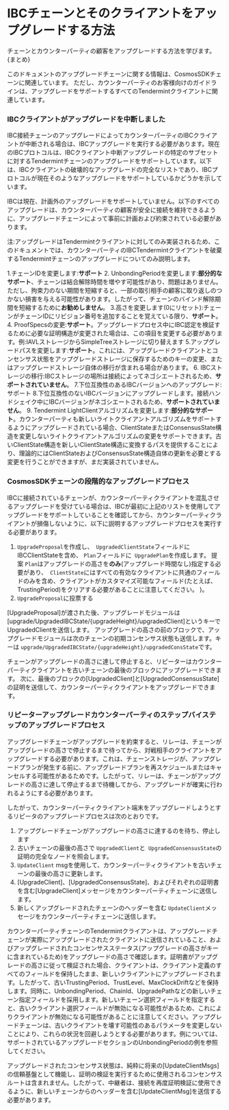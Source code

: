 # IBCチェーンとそのクライアントをアップグレードする方法

チェーンとカウンターパーティの顧客をアップグレードする方法を学びます。 {まとめ}

このドキュメントのアップグレードチェーンに関する情報は、CosmosSDKチェーンに関連しています。 ただし、カウンターパーティのお客様向けのガイドラインは、アップグレードをサポートするすべてのTendermintクライアントに関連しています。

### IBCクライアントがアップグレードを中断しました

IBC接続チェーンのアップグレードによってカウンターパーティのIBCクライアントが中断される場合は、IBCアップグレードを実行する必要があります。現在のIBCプロトコルは、IBCクライアント中断アップグレードの特定のサブセットに対するTendermintチェーンのアップグレードをサポートしています。以下は、IBCクライアントの破壊的なアップグレードの完全なリストであり、IBCプロトコルが現在そのようなアップグレードをサポートしているかどうかを示しています。

IBCは現在、計画外のアップグレードをサポートしていません。以下のすべてのアップグレードは、カウンターパーティの顧客が安全に接続を維持できるように、アップグレードチェーンによって事前に計画および約束されている必要があります。

注:アップグレードはTendermintクライアントに対してのみ実装されるため、このドキュメントでは、カウンターパーティのIBCTendermintクライアントを破棄するTendermintチェーンのアップグレードについてのみ説明します。

1.チェーンIDを変更します:**サポート**
2. UnbondingPeriodを変更します:**部分的なサポート**、チェーンは結合解除時間を増やす可能性があり、問題はありません。ただし、拘束力のない期間を短縮すると、一部の取引相手の顧客に取り返しのつかない損害を与える可能性があります。したがって、チェーンのバインド解除期間を短縮するために**お勧めしません**。
3.高さを変更します(0にリセット):チェーンがチェーンIDにリビジョン番号を追加することを覚えている限り、**サポート**。
4. ProofSpecsの変更:**サポート**。アップグレードプロセス中にIBC認定を検証するために必要な証明構造が変更された場合は、この項目を変更する必要があります。例:IAVLストレージからSimpleTreeストレージに切り替えます
5.アップグレードパスを変更します:**サポート**。これには、アップグレードクライアントとコンセンサス状態をアップグレードストレージに保存するためのキーの変更、またはアップグレードストレージ自体の移行が含まれる場合があります。
6. IBCストレージの移行:IBCストレージの場所は接続によってネゴシエートされるため、**サポートされていません**。
7.下位互換性のあるIBCバージョンへのアップグレード:サポート
8.下位互換性のないIBCバージョンにアップグレードします。接続ハンドシェイク中にIBCバージョンがネゴシエートされるため、**サポートされていません**。
9. Tendermint LightClientアルゴリズムを変更します:**部分的なサポート**。カウンターパーティも新しいライトクライアントアルゴリズムをサポートするようにアップグレードされている場合、ClientStateまたはConsensusState構造を変更しないライトクライアントアルゴリズムの変更をサポートできます。古いClientState構造を新しいClientState構造に変換するパスを提供することにより、理論的にはClientStateおよびConsensusState構造自体の更新を必要とする変更を行うことができますが、まだ実装されていません。

### CosmosSDKチェーンの段階的なアップグレードプロセス

IBCに接続されているチェーンが、カウンターパーティクライアントを混乱させるアップグレードを受けている場合は、IBCが最初に上記のリストを使用してアップグレードをサポートしていることを確認してから、カウンターパーティクライアントが損傷しないように、以下に説明するアップグレードプロセスを実行する必要があります。

1. `UpgradeProposal`を作成し、` UpgradedClientState`フィールドにIBCClientStateを含め、 `Plan`フィールドに` UpgradePlan`を作成します。 提案 `Plan`はアップグレードの高さを**のみ**(アップグレード時間なし)指定する必要があり、` ClientState`にはすべての有効なクライアントに共通のフィールドのみを含め、クライアントがカスタマイズ可能なフィールド(たとえば、TrustingPeriod)をクリアする必要があることに注意してください。 )。
2. `UpgradeProposal`に投票する

[UpgradeProposal]が渡された後、アップグレードモジュールは[upgrade/UpgradedIBCState/{upgradeHeight}/upgradedClient]というキーでUpgradedClientを送信します。 アップグレードの高さの前のブロックで、アップグレードモジュールは次のチェーンの初期コンセンサス状態も送信します。キーは `upgrade/UpgradedIBCState/{upgradeHeight}/upgradedConsState`です。

チェーンがアップグレードの高さに達して停止すると、リピーターはカウンターパーティクライアントを古いチェーンの最後のブロックにアップグレードできます。 次に、最後のブロックの[UpgradedClient]と[UpgradedConsensusState]の証明を送信して、カウンターパーティクライアントをアップグレードできます。

### リピーターアップグレードカウンターパーティのステップバイステップのアップグレードプロセス

アップグレードチェーンがアップグレードを約束すると、リレーは、チェーンがアップグレードの高さで停止するまで待ってから、対戦相手のクライアントをアップグレードする必要があります。これは、チェーンストレージが、アップグレードプランが発生する前に、アップグレードプランを再スケジュールまたはキャンセルする可能性があるためです。したがって、リレーは、チェーンがアップグレードの高さに達して停止するまで待機してから、アップグレードが確実に行われるようにする必要があります。

したがって、カウンターパーティクライアント端末をアップグレードしようとするリピータのアップグレードプロセスは次のとおりです。

1. アップグレードチェーンがアップグレードの高さに達するのを待ち、停止します
2. 古いチェーンの最後の高さで `UpgradedClient`と` UpgradedConsensusState`の証明の完全なノードを照会します。
3. `UpdateClient` msgを使用して、カウンターパーティクライアントを古いチェーンの最後の高さに更新します。
4. [UpgradeClient]、[UpgradedConsensusState]、およびそれぞれの証明書を含む[UpgradeClient]メッセージをカウンターパーティチェーンに送信します。
5. 新しくアップグレードされたチェーンのヘッダーを含む `UpdateClient`メッセージをカウンターパーティチェーンに送信します。

カウンターパーティチェーンのTendermintクライアントは、アップグレードチェーンが実際にアップグレードされたクライアントに送信されていること、およびアップグレードされたコンセンサスステータス(アップグレードの高さがキーに含まれているため)をアップグレードの高さで確認します。証明書がアップグレードの高さに従って検証された場合、クライアントは、クライアント定義のすべてのフィールドを保持したまま、新しいクライアントにアップグレードされます。したがって、古いTrustingPeriod、TrustLevel、MaxClockDriftなどを保持します。同時に、UnbondingPeriod、ChainId、UpgradePathなどの新しいチェーン指定フィールドを採用します。新しいチェーン選択フィールドを指定すると、古いクライアント選択フィールドが無効になる可能性があるため、これによりクライアントが無効になる可能性があることに注意してください。アップグレードチェーンは、古いクライアントを壊す可能性のあるパラメータを変更しないことにより、これらの状況を回避しようとする必要があります。例については、サポートされているアップグレードセクションのUnbondingPeriodの例を参照してください。

アップグレードされたコンセンサス状態は、純粋に将来の[UpdateClientMsgs]の信頼基盤として機能し、証明の検証を実行するために使用されるコンセンサスルートは含まれません。したがって、中継者は、接続を再度証明検証に使用できるように、新しいチェーンからのヘッダーを含む[UpdateClientMsg]を送信する必要があります。